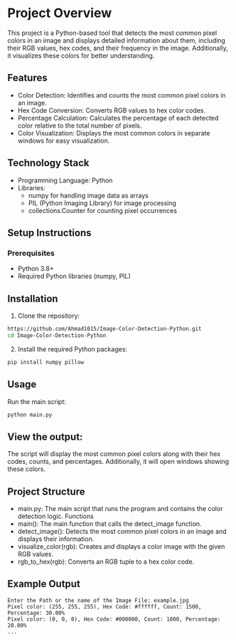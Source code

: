 # Project Overview
This project is a Python-based tool that detects the most common pixel colors in an image and displays detailed information about them, including their RGB values, hex codes, and their frequency in the image. Additionally, it visualizes these colors for better understanding.

## Features
- Color Detection: Identifies and counts the most common pixel colors in an image.
- Hex Code Conversion: Converts RGB values to hex color codes.
- Percentage Calculation: Calculates the percentage of each detected color relative to the total number of pixels.
- Color Visualization: Displays the most common colors in separate windows for easy visualization.
## Technology Stack
- Programming Language: Python
- Libraries:
  - numpy for handling image data as arrays
  - PIL (Python Imaging Library) for image processing
  - collections.Counter for counting pixel occurrences
## Setup Instructions
### Prerequisites
- Python 3.8+
- Required Python libraries (numpy, PIL)
## Installation
1. Clone the repository:
```bash
https://github.com/Ahmad1015/Image-Color-Detection-Python.git
cd Image-Color-Detection-Python
```
2. Install the required Python packages:
```bash
pip install numpy pillow
```
## Usage
Run the main script:
```bash
python main.py
```
## View the output:

The script will display the most common pixel colors along with their hex codes, counts, and percentages. Additionally, it will open windows showing these colors.

## Project Structure
- main.py: The main script that runs the program and contains the color detection logic.
Functions
- main(): The main function that calls the detect_image function.
- detect_image(): Detects the most common pixel colors in an image and displays their information.
- visualize_color(rgb): Creates and displays a color image with the given RGB values.
- rgb_to_hex(rgb): Converts an RGB tuple to a hex color code.
## Example Output
```
Enter the Path or the name of the Image File: example.jpg
Pixel color: (255, 255, 255), Hex Code: #ffffff, Count: 1500, Percentage: 30.00%
Pixel color: (0, 0, 0), Hex Code: #000000, Count: 1000, Percentage: 20.00%
...
